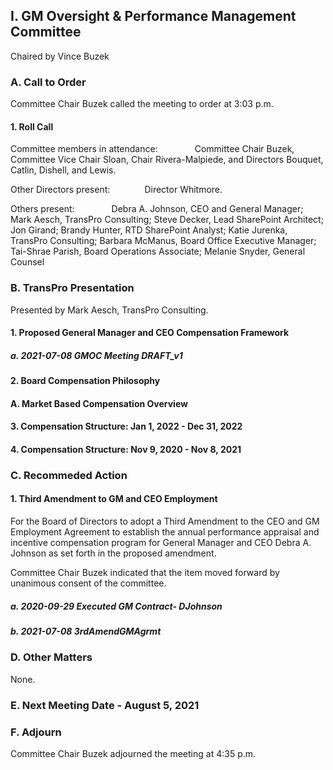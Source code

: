 ## I. GM Oversight & Performance Management Committee

Chaired by Vince Buzek

### A. Call to Order

Committee Chair Buzek called the meeting to order at 3:03 p.m.

#### 1. Roll Call

Committee members in attendance:               Committee Chair Buzek, Committee Vice Chair Sloan, Chair Rivera-Malpiede, and Directors Bouquet, Catlin, Dishell, and Lewis.

Other Directors present:              Director Whitmore.

Others present:               Debra A. Johnson, CEO and General Manager; Mark Aesch, TransPro Consulting; Steve Decker, Lead SharePoint Architect; Jon Girand; Brandy Hunter, RTD SharePoint Analyst; Katie Jurenka, TransPro Consulting; Barbara McManus, Board Office Executive Manager; Tai-Shrae Parish, Board Operations Associate; Melanie Snyder, General Counsel

### B. TransPro Presentation

Presented by Mark Aesch, TransPro Consulting.

#### 1. Proposed General Manager and CEO Compensation Framework

##### a. 2021-07-08 GMOC Meeting DRAFT_v1

#### 2. Board Compensation Philosophy

#### A. Market Based Compensation Overview

#### 3. Compensation Structure: Jan 1, 2022 - Dec 31, 2022

#### 4. Compensation Structure: Nov 9, 2020 - Nov 8, 2021

### C. Recommeded Action

#### 1. Third Amendment to GM and CEO Employment

For the Board of Directors to adopt a Third Amendment to the CEO and GM Employment Agreement to establish the annual performance appraisal and incentive compensation program for General Manager and CEO Debra A. Johnson as set forth in the proposed amendment.

Committee Chair Buzek indicated that the item moved forward by unanimous consent of the committee.

##### a. 2020-09-29  Executed GM Contract- DJohnson

##### b. 2021-07-08 3rdAmendGMAgrmt

### D. Other Matters

None.

### E. Next Meeting Date - August 5, 2021

### F. Adjourn

Committee Chair Buzek adjourned the meeting at 4:35 p.m.